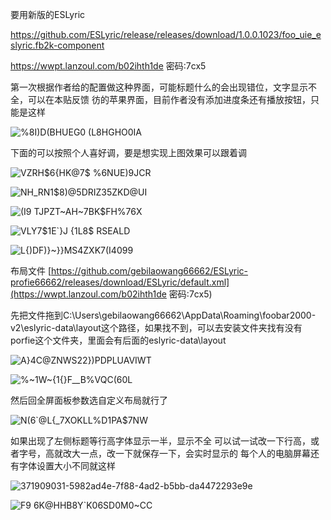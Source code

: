 要用新版的ESLyric

https://github.com/ESLyric/release/releases/download/1.0.0.1023/foo_uie_eslyric.fb2k-component

https://wwpt.lanzoul.com/b02ihth1de
密码:7cx5

第一次根据作者给的配置做这种界面，可能标题什么的会出现错位，文字显示不全，可以在本贴反馈
彷的苹果界面，目前作者没有添加进度条还有播放按钮，只能是这样

![%8I)D(BHUEG0 (L8HGHO0IA](https://github.com/user-attachments/assets/00c1c853-a17b-4af6-ad73-affe671bc310)

下面的可以按照个人喜好调，要是想实现上图效果可以跟着调

![VZRH$6{HK@7$ %6NUE)9JCR](https://github.com/user-attachments/assets/2e323052-d6a3-49f8-ab0a-1bd49a231955)

![NH_RN1$8)@5DRIZ35ZKD@UI](https://github.com/user-attachments/assets/76a16369-fa39-4eaa-9945-21534a0d5e9e)

![(I9 TJPZT~AH~7BK$FH%76X](https://github.com/user-attachments/assets/0b1c1c08-08f4-44ef-b887-9c556ab01737)

![VLY7$1E`}J {1L8$ RSEALD](https://github.com/user-attachments/assets/558e9a26-bafe-436c-be68-79fe8d52240e)

![L{)DF)}~}}MS4ZXK7(I4099](https://github.com/user-attachments/assets/5765686e-da8d-4d52-ba9a-0279945a5d8d)

布局文件
[https://github.com/gebilaowang66662/ESLyric-profie66662/releases/download/ESLyric/default.xml](https://wwpt.lanzoul.com/b02ihth1de
密码:7cx5)

先把文件拖到C:\Users\gebilaowang66662\AppData\Roaming\foobar2000-v2\eslyric-data\layout这个路径，如果找不到，可以去安装文件夹找有没有porfie这个文件夹，里面会有后面的eslyric-data\layout

![A}4C@ZNWS22})PDPLUAVIWT](https://github.com/user-attachments/assets/59d558e1-2b8d-4d0c-a0bd-bb1681cd1a22)

![%~1W~{1{}F__B$%VQC$(60L](https://github.com/user-attachments/assets/75f07529-2b26-4145-85ed-dbc0cab2726a)

然后回全屏面板参数选自定义布局就行了

![N(6`@L{_7XOKLL%D1PA$7NW](https://github.com/user-attachments/assets/3948741f-589c-4f88-ae6e-324c630b531a)

如果出现了左侧标题等行高字体显示一半，显示不全
可以试一试改一下行高，或者字号，高就改大一点，改一下就保存一下，会实时显示的
每个人的电脑屏幕还有字体设置大小不同就这样

![371909031-5982ad4e-7f88-4ad2-b5bb-da4472293e9e](https://github.com/user-attachments/assets/6e7866a6-c3d6-4764-9a93-c39653cdaeb8)

![F9 6K@HHB8Y`K06SD0M0~CC](https://github.com/user-attachments/assets/7e53d7aa-e70b-45c4-b995-e93dad4bff8f)
